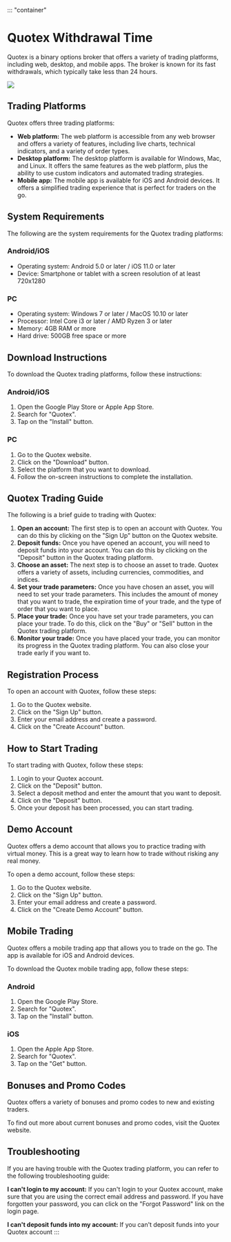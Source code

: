 ::: \"container\"
# Quotex Withdrawal Time

Quotex is a binary options broker that offers a variety of trading
platforms, including web, desktop, and mobile apps. The broker is known
for its fast withdrawals, which typically take less than 24 hours.

[![](https://static.quotex.io/files/4_en/300_250.jpg)](https://traff.sbs/brokerqxlid)

## Trading Platforms

Quotex offers three trading platforms:

-   **Web platform:** The web platform is accessible from any web
    browser and offers a variety of features, including live charts,
    technical indicators, and a variety of order types.
-   **Desktop platform:** The desktop platform is available for Windows,
    Mac, and Linux. It offers the same features as the web platform,
    plus the ability to use custom indicators and automated trading
    strategies.
-   **Mobile app:** The mobile app is available for iOS and Android
    devices. It offers a simplified trading experience that is perfect
    for traders on the go.

## System Requirements

The following are the system requirements for the Quotex trading
platforms:

### Android/iOS

-   Operating system: Android 5.0 or later / iOS 11.0 or later
-   Device: Smartphone or tablet with a screen resolution of at least
    720x1280

### PC

-   Operating system: Windows 7 or later / MacOS 10.10 or later
-   Processor: Intel Core i3 or later / AMD Ryzen 3 or later
-   Memory: 4GB RAM or more
-   Hard drive: 500GB free space or more

## Download Instructions

To download the Quotex trading platforms, follow these instructions:

### Android/iOS

1.  Open the Google Play Store or Apple App Store.
2.  Search for "Quotex".
3.  Tap on the "Install" button.

### PC

1.  Go to the Quotex website.
2.  Click on the "Download" button.
3.  Select the platform that you want to download.
4.  Follow the on-screen instructions to complete the installation.

## Quotex Trading Guide

The following is a brief guide to trading with Quotex:

1.  **Open an account:** The first step is to open an account with
    Quotex. You can do this by clicking on the "Sign Up" button on
    the Quotex website.
2.  **Deposit funds:** Once you have opened an account, you will need to
    deposit funds into your account. You can do this by clicking on the
    "Deposit" button in the Quotex trading platform.
3.  **Choose an asset:** The next step is to choose an asset to trade.
    Quotex offers a variety of assets, including currencies,
    commodities, and indices.
4.  **Set your trade parameters:** Once you have chosen an asset, you
    will need to set your trade parameters. This includes the amount of
    money that you want to trade, the expiration time of your trade, and
    the type of order that you want to place.
5.  **Place your trade:** Once you have set your trade parameters, you
    can place your trade. To do this, click on the "Buy" or
    "Sell" button in the Quotex trading platform.
6.  **Monitor your trade:** Once you have placed your trade, you can
    monitor its progress in the Quotex trading platform. You can also
    close your trade early if you want to.

## Registration Process

To open an account with Quotex, follow these steps:

1.  Go to the Quotex website.
2.  Click on the "Sign Up" button.
3.  Enter your email address and create a password.
4.  Click on the "Create Account" button.

## How to Start Trading

To start trading with Quotex, follow these steps:

1.  Login to your Quotex account.
2.  Click on the "Deposit" button.
3.  Select a deposit method and enter the amount that you want to
    deposit.
4.  Click on the "Deposit" button.
5.  Once your deposit has been processed, you can start trading.

## Demo Account

Quotex offers a demo account that allows you to practice trading with
virtual money. This is a great way to learn how to trade without risking
any real money.

To open a demo account, follow these steps:

1.  Go to the Quotex website.
2.  Click on the "Sign Up" button.
3.  Enter your email address and create a password.
4.  Click on the "Create Demo Account" button.

## Mobile Trading

Quotex offers a mobile trading app that allows you to trade on the go.
The app is available for iOS and Android devices.

To download the Quotex mobile trading app, follow these steps:

### Android

1.  Open the Google Play Store.
2.  Search for "Quotex".
3.  Tap on the "Install" button.

### iOS

1.  Open the Apple App Store.
2.  Search for "Quotex".
3.  Tap on the "Get" button.

## Bonuses and Promo Codes

Quotex offers a variety of bonuses and promo codes to new and existing
traders.

To find out more about current bonuses and promo codes, visit the Quotex
website.

## Troubleshooting

If you are having trouble with the Quotex trading platform, you can
refer to the following troubleshooting guide:

**I can\'t login to my account:** If you can\'t login to your Quotex
account, make sure that you are using the correct email address and
password. If you have forgotten your password, you can click on the
"Forgot Password" link on the login page.

**I can\'t deposit funds into my account:** If you can\'t deposit funds
into your Quotex account
:::

